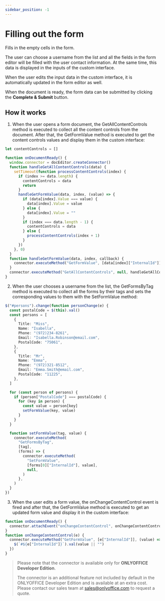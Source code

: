 ```yaml
---
sidebar_position: -1
---
```


# Filling out the form

Fills in the empty cells in the form.

The user can choose a username from the list and all the fields in the form editor will be filled with the user contact information. At the same time, this data is displayed in the inputs of the custom interface.

When the user edits the input data in the custom interface, it is automatically updated in the form editor as well.

When the document is ready, the form data can be submitted by clicking the **Complete & Submit** button.

## How it works

1. When the user opens a form document, the GetAllContentControls method is executed to collect all the content controls from the document. After that, the GetFormValue method is executed to get the content controls values and display them in the custom interface:

  ``` ts
  let contentControls = []

  function onDocumentReady() {
    window.connector = docEditor.createConnector()
    function handleGetAllContentControls(data) {
      setTimeout(function processContentControls(index) {
        if (index >= data.length) {
          contentControls = data
          return
        }
        handleGetFormValue(data, index, (value) => {
          if (data[index].Value === value) {
            data[index].Value = value
          } else {
            data[index].Value = ""
          }
          if (index === data.length - 1) {
            contentControls = data
          } else {
            processContentControls(index + 1)
          }
        })
      }, 0)
    }
    function handleGetFormValue(data, index, callback) {
      connector.executeMethod("GetFormValue", [data[index]["InternalId"]], callback)
    }
    connector.executeMethod("GetAllContentControls", null, handleGetAllContentControls)
  }
  ```

2. When the user chooses a username from the list, the GetFormsByTag method is executed to collect all the forms by their tags and sets the corresponding values to them with the SetFormValue method:

``` ts
$("#persons").change(function personChange(e) {
  const postalCode = $(this).val()
  const persons = [
    {
      Title: "Miss",
      Name: "Isabella",
      Phone: "(972)234-8261",
      Email: "Isabella.Robinson@email.com",
      PostalCode: "75061",
    },
    {
      Title: "Mr",
      Name: "Emma",
      Phone: "(972)321-8512",
      Email: "Emma.Smith@email.com",
      PostalCode: "11225",
    },
  ]

  for (const person of persons) {
    if (person["PostalCode"] === postalCode) {
      for (key in person) {
        const value = person[key]
        setFormValue(key, value)
      }
    }
  }

  function setFormValue(tag, value) {
    connector.executeMethod(
      "GetFormsByTag",
      [tag],
      (forms) => {
        connector.executeMethod(
          "SetFormValue",
          [forms[0]["InternalId"], value],
          null,
        )
      },
    )
  }
})
```

3. When the user edits a form value, the onChangeContentControl event is fired and after that, the GetFormValue method is executed to get an updated form value and display it in the custom interface:

``` ts
function onDocumentReady() {
  connector.attachEvent("onChangeContentControl", onChangeContentControl)
}
function onChangeContentControl(e) {
  connector.executeMethod("GetFormValue", [e["InternalId"]], (value) => {
    $(`#${e["InternalId"]}`).val(value || "")
  })
}
```

> Please note that the connector is available only for **ONLYOFFICE Developer Edition**.
>
> The connector is an additional feature not included by default in the ONLYOFFICE Developer Edition and is available at an extra cost. Please contact our sales team at [sales@onlyoffice.com](mailto:sales@onlyoffice.com) to request a quote.
